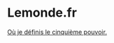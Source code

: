 # Lemonde.fr

[Où je définis le cinquième pouvoir.](http://www.lemonde.fr/web/panorama/0,11-0@2-3236,32-887742@51-888206,0.html)